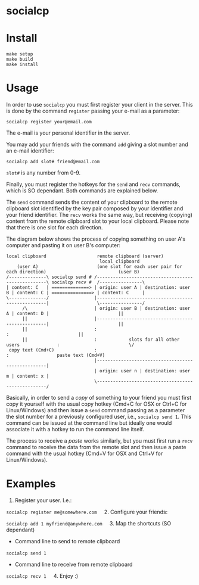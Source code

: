 # socialcp

# Install

```
make setup
make build  
make install
```

# Usage

In order to use `socialcp` you must first register your client in the server. This is done by the command `register` passing your e-mail as a parameter:

`socialcp register your@email.com`

The e-mail is your personal identifier in the server.

You may add your friends with the command `add` giving a slot number and an e-mail identifier:

`socialcp add slot# friend@email.com`

`slot#` is any number from 0-9.

Finally, you must register the hotkeys for the `send` and `recv` commands, which is SO dependant. Both commands are explained below.

The `send` command sends the content of your clipboard to the remote clipboard slot identified by the key pair composed by your identifier and your friend identifier. The `recv` works the same way, but receiving (copying) content from the remote clipboard slot to your local clipboard. Please note that there is one slot for each direction.

The diagram below shows the process of copying something on user A's computer and pasting it on user B's computer:
```
local clipboard                   remote clipboard (server)                                              local clipboard
    (user A)                      (one slot for each user pair for each direction)                           (user B)
/--------------\ socialcp send # /---------------------------------------------------\ socialcp recv #  /----------------\
| content: C   | ==============> | origin: user A | destination: user B | content: C | ===============> | content: C     |
\--------------/                 |---------------------------------------------------|                  \----------------/
      /\                         | origin: user B | destination: user A | content: D |                          ||
      ||                         |---------------------------------------------------|                          ||
      ||                         :                                                   :                          ||
      ||                         :            slots for all other users              :                          \/
 copy text (Cmd+C)               :                                                   :                  paste text (Cmd+V)
                                 |---------------------------------------------------|
                                 | origin: user n | destination: user m | content: x |
                                 \---------------------------------------------------/
```

Basically, in order to send a _copy_ of something to your friend you must first copy it yourself with the usual copy hotkey (Cmd+C for OSX or Ctrl+C for Linux/Windows) and then issue a `send` command passing as a parameter the slot number for a previously configured user, i.e., `socialcp send 1`. This command can be issued at the command line but ideally one would associate it with a hotkey to run the command line itself.

The process to receive a _paste_ works similarly, but you must first run a `recv` command to receive the data from the remote slot and then issue a paste command with the usual hotkey (Cmd+V for OSX and Ctrl+V for Linux/Windows).

# Examples

1. Register your user. I.e.:
    
`socialcp register me@somewhere.com`
    
2. Configure your friends:

`socialcp add 1 myfriend@anywhere.com`
    
3. Map the shortcuts (SO dependant)

- Command line to send to remote clipboard

`socialcp send 1`
    
- Command line to receive from remote clipboard

`socialcp recv 1`
    
4. Enjoy :)
